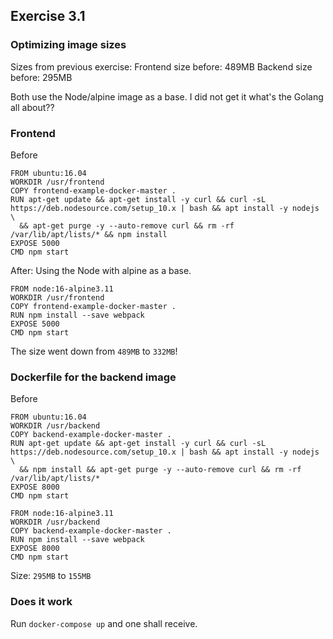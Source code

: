 ## Exercise 3.1

### Optimizing image sizes

Sizes from previous exercise:
Frontend size before: 489MB
Backend size before:  295MB

Both use the Node/alpine image as a base. I did not get it what's the Golang all about??

### Frontend

Before

```
FROM ubuntu:16.04
WORKDIR /usr/frontend
COPY frontend-example-docker-master .
RUN apt-get update && apt-get install -y curl && curl -sL https://deb.nodesource.com/setup_10.x | bash && apt install -y nodejs \
  && apt-get purge -y --auto-remove curl && rm -rf /var/lib/apt/lists/* && npm install
EXPOSE 5000
CMD npm start
```

After: Using the Node with alpine as a base.

```
FROM node:16-alpine3.11
WORKDIR /usr/frontend
COPY frontend-example-docker-master .
RUN npm install --save webpack
EXPOSE 5000
CMD npm start
```

The size went down from ```489MB``` to ```332MB```!

### Dockerfile for the backend image

Before

```
FROM ubuntu:16.04
WORKDIR /usr/backend
COPY backend-example-docker-master .
RUN apt-get update && apt-get install -y curl && curl -sL https://deb.nodesource.com/setup_10.x | bash && apt install -y nodejs \
  && npm install && apt-get purge -y --auto-remove curl && rm -rf /var/lib/apt/lists/*
EXPOSE 8000
CMD npm start
```


```
FROM node:16-alpine3.11
WORKDIR /usr/backend
COPY backend-example-docker-master .
RUN npm install --save webpack
EXPOSE 8000
CMD npm start
```

Size: ```295MB``` to ```155MB```

### Does it work

Run ```docker-compose up``` and one shall receive.

